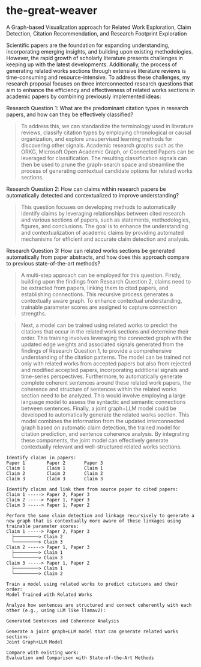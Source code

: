 # the-great-weaver
A Graph-based Visualization approach for Related Work Exploration, Claim Detection, Citation Recommendation, and Research Footprint Exploration

Scientific papers are the foundation for expanding understanding, incorporating emerging insights, and building upon existing methodologies. However, the rapid growth of scholarly literature presents challenges in keeping up with the latest developments. Additionally, the process of generating related works sections through extensive literature reviews is time-consuming and resource-intensive. To address these challenges, my research proposal focuses on three interconnected research questions that aim to enhance the efficiency and effectiveness of related works sections in academic papers by combining previously implemented ideas:

Research Question 1: What are the predominant citation types in research papers, and how can they be effectively classified?
> To address this, we can standardize the terminology used in literature reviews, classify citation types by employing chronological or causal organization, and explore unsupervised learning methods for discovering other signals. Academic research graphs such as the ORKG, Microsoft Open Academic Graph, or Connected Papers can be leveraged for classification. The resulting classification signals can then be used to prune the graph-search space and streamline the process of generating contextual candidate options for related works sections.

Research Question 2: How can claims within research papers be automatically detected and contextualized to improve understanding?
> This question focuses on developing methods to automatically identify claims by leveraging relationships between cited research and various sections of papers, such as statements, methodologies, figures, and conclusions. The goal is to enhance the understanding and contextualization of academic claims by providing automated mechanisms for efficient and accurate claim detection and analysis.

Research Question 3: How can related works sections be generated automatically from paper abstracts, and how does this approach compare to previous state-of-the-art methods?
> A multi-step approach can be employed for this question. Firstly, building upon the findings from Research Question 2, claims need to be extracted from papers, linking them to cited papers, and establishing connections. This recursive process generates a contextually aware graph. To enhance contextual understanding, trainable parameter scores are assigned to capture connection strengths. 

> Next, a model can be trained using related works to predict the citations that occur in the related work sections and determine their order. This training involves leveraging the connected graph with the updated edge weights and associated signals generated from the findings of Research Question 1, to provide a comprehensive understanding of the citation patterns. The model can be trained not only with related works from accepted papers but also from rejected and modified accepted papers, incorporating additional signals and time-series perspectives. Furthermore, to automatically generate complete coherent sentences around these related work papers, the coherence and structure of sentences within the related works section need to be analyzed. This would involve employing a large language model to assess the syntactic and semantic connections between sentences. Finally, a joint graph+LLM model could be developed to automatically generate the related works section. This model combines the information from the updated interconnected graph based on automatic claim detection, the trained model for citation prediction, and sentence coherence analysis. By integrating these components, the joint model can effectively generate contextually relevant and well-structured related works sections.

```
Identify claims in papers:
Paper 1        Paper 2       Paper 3
Claim 1        Claim 1       Claim 1
Claim 2        Claim 2       Claim 2
Claim 3        Claim 3       Claim 3

Identify claims and link them from source paper to cited papers:
Claim 1 -----> Paper 2, Paper 3
Claim 2 -----> Paper 1, Paper 3
Claim 3 -----> Paper 1, Paper 2

Perform the same claim detection and linkage recursively to generate a new graph that is contextually more aware of these linkages using trainable parameter scores:
Claim 1 -----> Paper 2, Paper 3
  ├─────────> Claim 2
  └─────────> Claim 3
Claim 2 -----> Paper 1, Paper 3
  ├─────────> Claim 1
  └─────────> Claim 3
Claim 3 -----> Paper 1, Paper 2
  ├─────────> Claim 1
  └─────────> Claim 2

Train a model using related works to predict citations and their order:
Model Trained with Related Works

Analyze how sentences are structured and connect coherently with each other (e.g., using LLM like llamav2):

Generated Sentences and Coherence Analysis

Generate a joint graph+LLM model that can generate related works sections:
Joint Graph+LLM Model

Compare with existing work:
Evaluation and Comparison with State-of-the-Art Methods
```


